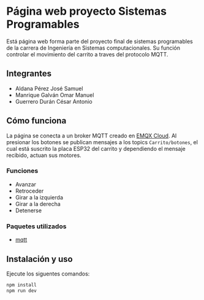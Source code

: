 # Página web proyecto Sistemas Programables

Está página web forma parte del proyecto final de sistemas programables de la carrera de Ingeniería en Sistemas computacionales. Su función controlar el movimiento del carrito a traves del protocolo MQTT.

## Integrantes

- Aldana Pérez José Samuel
- Manrique Galván Omar Manuel
- Guerrero Durán César Antonio

## Cómo funciona

La página se conecta a un broker MQTT creado en [EMQX Cloud](https://www.emqx.com/en/cloud). Al presionar los botones se publican mensajes a los topics `Carrito/botones`, el cual está suscrito la placa ESP32 del carrito y dependiendo el mensaje recibido, actuan sus motores.

### Funciones

- Avanzar
- Retroceder
- Girar a la izquierda
- Girar a la derecha
- Detenerse

### Paquetes utilizados

- [mqtt](https://www.npmjs.com/package/mqtt)

## Instalación y uso

Ejecute los siguentes comandos:

```bash
npm install
npm run dev
```
